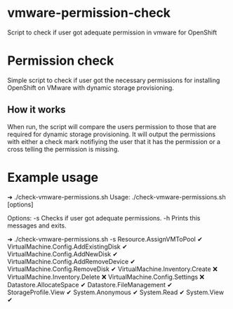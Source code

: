 # vmware-permission-check
Script to check if user got adequate permission in vmware for OpenShift

Permission check
=========
Simple script to check if user got the necessary permissions for installing OpenShift on VMware with dynamic storage provisioning.

How it works
----------------
When run, the script will compare the users permission to those that are required for dynamic storage provisioning. It will output the permissions with either a check mark notifiying the user that it has the permission or a cross telling the permission is missing.

# Example usage

➜ ./check-vmware-permissions.sh 
Usage: ./check-vmware-permissions.sh [options]

Options:
    -s          Checks if user got adequate permissions.
    -h          Prints this messages and exits.


➜ ./check-vmware-permissions.sh -s
Resource.AssignVMToPool ✔
VirtualMachine.Config.AddExistingDisk ✔
VirtualMachine.Config.AddNewDisk ✔
VirtualMachine.Config.AddRemoveDevice ✔
VirtualMachine.Config.RemoveDisk ✔
VirtualMachine.Inventory.Create ❌
VirtualMachine.Inventory.Delete ❌
VirtualMachine.Config.Settings ❌
Datastore.AllocateSpace ✔
Datastore.FileManagement ✔
StorageProfile.View ✔
System.Anonymous ✔
System.Read ✔
System.View ✔
